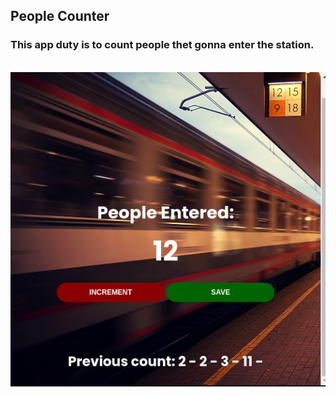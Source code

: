 ## People Counter

### This app duty is to count people thet gonna enter the station.

<br/>
<img src="appImage.png">
